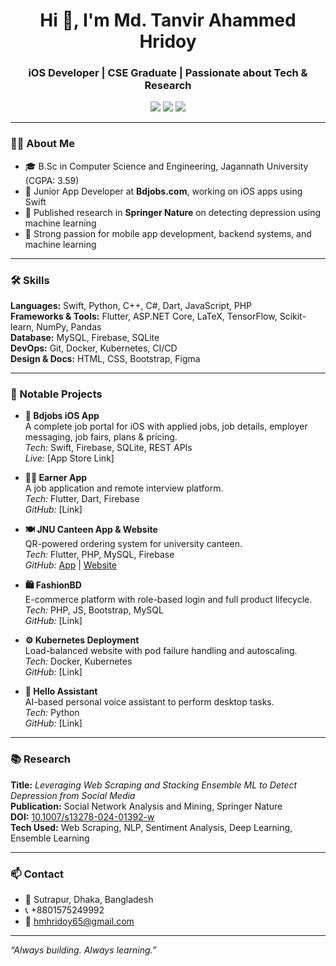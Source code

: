 <h1 align="center">Hi 👋, I'm Md. Tanvir Ahammed Hridoy</h1>
<h3 align="center">iOS Developer | CSE Graduate | Passionate about Tech & Research</h3>

<p align="center">
  <a href="mailto:hmhridoy65@gmail.com"><img src="https://img.shields.io/badge/-Email-red?style=flat&logo=gmail&logoColor=white"></a>
  <a href="https://github.com/Tanvir180"><img src="https://img.shields.io/badge/-GitHub-181717?style=flat&logo=github&logoColor=white"></a>
  <a href="https://www.linkedin.com/in/YOUR_LINKEDIN_USERNAME"><img src="https://img.shields.io/badge/-LinkedIn-blue?style=flat&logo=linkedin&logoColor=white"></a>
</p>

---

### 👨‍💻 About Me

- 🎓 B.Sc in Computer Science and Engineering, Jagannath University (CGPA: 3.59)
- 💼 Junior App Developer at **Bdjobs.com**, working on iOS apps using Swift
- 🔬 Published research in **Springer Nature** on detecting depression using machine learning
- 🚀 Strong passion for mobile app development, backend systems, and machine learning

---

### 🛠️ Skills

**Languages:** Swift, Python, C++, C#, Dart, JavaScript, PHP  
**Frameworks & Tools:** Flutter, ASP.NET Core, LaTeX, TensorFlow, Scikit-learn, NumPy, Pandas  
**Database:** MySQL, Firebase, SQLite  
**DevOps:** Git, Docker, Kubernetes, CI/CD  
**Design & Docs:** HTML, CSS, Bootstrap, Figma

---

### 📱 Notable Projects

- **📲 Bdjobs iOS App**  
  A complete job portal for iOS with applied jobs, job details, employer messaging, job fairs, plans & pricing.  
  *Tech:* Swift, Firebase, SQLite, REST APIs  
  *Live:* [App Store Link]

- **👨‍💼 Earner App**  
  A job application and remote interview platform.  
  *Tech:* Flutter, Dart, Firebase  
  *GitHub:* [Link]

- **🍽️ JNU Canteen App & Website**  
  QR-powered ordering system for university canteen.  
  *Tech:* Flutter, PHP, MySQL, Firebase  
  *GitHub:* [App](#) | [Website](#)

- **🛍️ FashionBD**  
  E-commerce platform with role-based login and full product lifecycle.  
  *Tech:* PHP, JS, Bootstrap, MySQL  
  *GitHub:* [Link]

- **⚙️ Kubernetes Deployment**  
  Load-balanced website with pod failure handling and autoscaling.  
  *Tech:* Docker, Kubernetes  
  *GitHub:* [Link]

- **🧠 Hello Assistant**  
  AI-based personal voice assistant to perform desktop tasks.  
  *Tech:* Python  
  *GitHub:* [Link]

---

### 📚 Research

**Title:** *Leveraging Web Scraping and Stacking Ensemble ML to Detect Depression from Social Media*  
**Publication:** Social Network Analysis and Mining, Springer Nature  
**DOI:** [10.1007/s13278-024-01392-w](https://doi.org/10.1007/s13278-024-01392-w)  
**Tech Used:** Web Scraping, NLP, Sentiment Analysis, Deep Learning, Ensemble Learning

---

### 📫 Contact

- 📍 Sutrapur, Dhaka, Bangladesh  
- 📞 +8801575249992  
- 📧 hmhridoy65@gmail.com  

---

*“Always building. Always learning.”*
